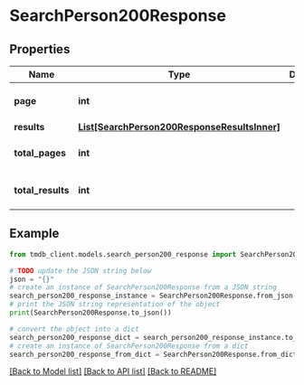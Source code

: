 # SearchPerson200Response


## Properties

Name | Type | Description | Notes
------------ | ------------- | ------------- | -------------
**page** | **int** |  | [optional] [default to 0]
**results** | [**List[SearchPerson200ResponseResultsInner]**](SearchPerson200ResponseResultsInner.md) |  | [optional] 
**total_pages** | **int** |  | [optional] [default to 0]
**total_results** | **int** |  | [optional] [default to 0]

## Example

```python
from tmdb_client.models.search_person200_response import SearchPerson200Response

# TODO update the JSON string below
json = "{}"
# create an instance of SearchPerson200Response from a JSON string
search_person200_response_instance = SearchPerson200Response.from_json(json)
# print the JSON string representation of the object
print(SearchPerson200Response.to_json())

# convert the object into a dict
search_person200_response_dict = search_person200_response_instance.to_dict()
# create an instance of SearchPerson200Response from a dict
search_person200_response_from_dict = SearchPerson200Response.from_dict(search_person200_response_dict)
```
[[Back to Model list]](../README.md#documentation-for-models) [[Back to API list]](../README.md#documentation-for-api-endpoints) [[Back to README]](../README.md)


